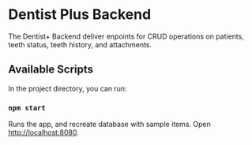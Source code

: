 # Dentist Plus Backend

The Dentist+ Backend deliver enpoints for CRUD operations on patients, teeth status, teeth history, and attachments.

## Available Scripts

In the project directory, you can run:

### `npm start`

Runs the app, and recreate database with sample items.
Open [http://localhost:8080](http://localhost:8080).


